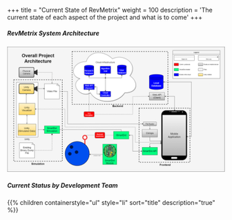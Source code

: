+++
title = "Current State of RevMetrix"
weight = 100
description = 'The current state of each aspect of the project and what is to come'
+++

##### RevMetrix System Architecture
![RevMetrix Diagram](OverallSystemArc.png?width=200vw&lightbox=false&text-align=left&classes=shadow)

##### Current Status by Development Team
{{% children containerstyle="ul" style="li" sort="title" description="true" %}}